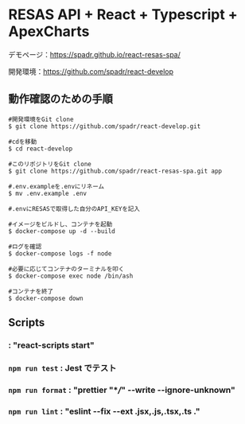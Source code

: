 # RESAS API + React + Typescript + ApexCharts
デモページ：https://spadr.github.io/react-resas-spa/

開発環境：https://github.com/spadr/react-develop

## 動作確認のための手順
```
#開発環境をGit clone
$ git clone https://github.com/spadr/react-develop.git

#cdを移動
$ cd react-develop

#このリポジトリをGit clone
$ git clone https://github.com/spadr/react-resas-spa.git app

#.env.exampleを.envにリネーム
$ mv .env.example .env

#.envにRESASで取得した自分のAPI_KEYを記入

#イメージをビルドし、コンテナを起動
$ docker-compose up -d --build

#ログを確認
$ docker-compose logs -f node

#必要に応じてコンテナのターミナルを叩く
$ docker-compose exec node /bin/ash

#コンテナを終了
$ docker-compose down

```

## Scripts

###  : "react-scripts start"

### `npm run test` : Jest でテスト

### `npm run format` : "prettier \"\*_/_\" --write --ignore-unknown"

### `npm run lint` : "eslint --fix --ext .jsx,.js,.tsx,.ts ."
